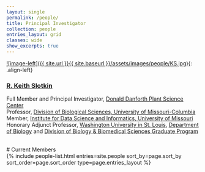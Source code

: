 ```yaml
---
layout: single
permalink: /people/
title: Principal Investigator
collection: people
entries_layout: grid
classes: wide
show_excerpts: true
---
```

[![image-left]({{ site.url }}{{ site.baseurl }}/assets/images/people/KS.jpg)](https://www.danforthcenter.org/our-work/principal-investigators/r-keith-slotkin/){: .align-left}
### [**R. Keith Slotkin**](https://www.danforthcenter.org/our-work/principal-investigators/r-keith-slotkin/)  
Full Member and Principal Investigator, [Donald Danforth Plant Science Center](https://www.danforthcenter.org/)  
Professor, [Division of Biological Sciences, University of Missouri-Columbia](https://biology.missouri.edu)  
Member, [Institute for Data Science and Informatics, University of Missouri](https://muidsi.missouri.edu)
Honorary Adjunct Professor, [Washington University in St. Louis](https://wustl.edu), [Department of Biology](https://biology.wustl.edu) and
[Division of Biology & Biomedical Sciences Graduate Program](https://dbbs.wustl.edu/Pages/index.aspx)

<a href="http://scholar.google.com/citations?user=jkJlkSYAAAAJ" itemprop="sameAs" rel="nofollow noopener noreferrer">
  <i class="fab fa-google" aria-hidden="true"></i></a>
<a href="https://orcid.org/0000-0001-9582-3533" itemprop="sameAs" rel="nofollow noopener noreferrer">
  <i class="fas fa-info-circle" aria-hidden="true" style="color:#ABC953"></i></a>
<a title='Email' href="mailto:kslotkin@danforthcenter.org">
  <i class="fas fa-envelope fa-fw" style="color:#000000"></i></a>
<a title="Twitter" href="https://twitter.com/Slotkin_Lab">
  <i class="fab fa-fw fa-twitter" style="color:#00acee"></i></a>

<br>
# Current Members
<section class="page__content cf">

<div class="entries-{{ page.entries_layout }}">
  {% include people-list.html entries=site.people sort_by=page.sort_by sort_order=page.sort_order type=page.entries_layout %}
</div>
</section>
